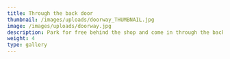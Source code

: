 ```yaml
---
title: Through the back door
thumbnail: /images/uploads/doorway_THUMBNAIL.jpg
image: /images/uploads/doorway.jpg
description: Park for free behind the shop and come in through the back
weight: 4
type: gallery
---
```




